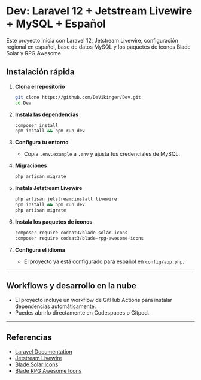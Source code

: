 # Dev: Laravel 12 + Jetstream Livewire + MySQL + Español

Este proyecto inicia con Laravel 12, Jetstream Livewire, configuración regional en español, base de datos MySQL y los paquetes de iconos Blade Solar y RPG Awesome.

## Instalación rápida

1. **Clona el repositorio**
   ```bash
   git clone https://github.com/DeVikinger/Dev.git
   cd Dev
   ```

2. **Instala las dependencias**
   ```bash
   composer install
   npm install && npm run dev
   ```

3. **Configura tu entorno**
   - Copia `.env.example` a `.env` y ajusta tus credenciales de MySQL.

4. **Migraciones**
   ```bash
   php artisan migrate
   ```

5. **Instala Jetstream Livewire**
   ```bash
   php artisan jetstream:install livewire
   npm install && npm run dev
   php artisan migrate
   ```

6. **Instala los paquetes de iconos**
   ```bash
   composer require codeat3/blade-solar-icons
   composer require codeat3/blade-rpg-awesome-icons
   ```

7. **Configura el idioma**
   - El proyecto ya está configurado para español en `config/app.php`.

---

## Workflows y desarrollo en la nube

- El proyecto incluye un workflow de GitHub Actions para instalar dependencias automáticamente.
- Puedes abrirlo directamente en Codespaces o Gitpod.

---

## Referencias

- [Laravel Documentation](https://laravel.com/docs/12.x)
- [Jetstream Livewire](https://jetstream.laravel.com/)
- [Blade Solar Icons](https://github.com/codeat3/blade-solar-icons)
- [Blade RPG Awesome Icons](https://github.com/codeat3/blade-rpg-awesome-icons)
